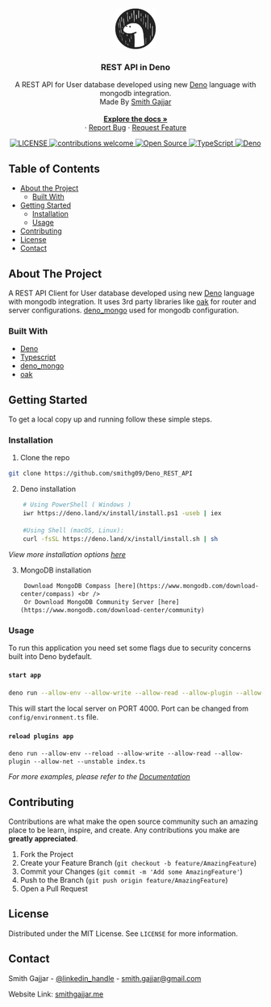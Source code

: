 <!-- PROJECT LOGO -->
<br />
<p align="center">
  <a href="https://github.com/github_username/repo">
    <img src="deno_logo/logo.svg" alt="Logo" width="80" height="80">
  </a>

  <h3 align="center">REST API in Deno</h3>

  <p align="center">
    A REST API for User database developed using new <a href="https://deno.land/">Deno</a> language with mongodb integration. <br />
    Made By <a href="https://smithgajjar.me">Smith Gajjar</a>
    <br />
    <br />
    <a href="https://deno.land/manual"><strong>Explore the docs »</strong></a>
    <br />
    ·
    <a href="https://github.com/smithg09/Deno_REST_API/issues/new?title=Bug%20Report">Report Bug</a>
    ·
    <a href="https://github.com/smithg09/Deno_REST_API/issues/new?title=Feature%20Request">Request Feature</a>

  </p>
<p align="center">
<a href="https://github.com/smithg09/Deno_REST_API/blob/master/LICENSE">
    <img src="https://img.shields.io/github/license/mashape/apistatus.svg" alt="LICENSE">
</a>
<a href="https://github.com/smithg09/Deno_REST_API/issues">
    <img src="https://img.shields.io/badge/contributions-welcome-brightgreen.svg?style=flat" alt="contributions welcome">
</a>
<a href="#">
    <img src="https://badges.frapsoft.com/os/v1/open-source.svg?v=103" alt="Open Source">
</a>
<a href="#">
    <img src="https://badges.frapsoft.com/typescript/code/typescript.svg?v=101" alt="TypeScript">
</a>
<a href="#">
    <img src="https://img.shields.io/badge/Deno-1.0-0%20solid%20%23222222" alt="Deno">
</a>
</p>
</p>


<!-- TABLE OF CONTENTS -->
## Table of Contents

* [About the Project](#about-the-project)
  * [Built With](#built-with)
* [Getting Started](#getting-started)
  * [Installation](#installation)
  * [Usage](#usage)
* [Contributing](#contributing)
* [License](#license)
* [Contact](#contact)


<!-- ABOUT THE PROJECT -->
## About The Project

A REST API Client for User database developed using new <a href="https://deno.land/">Deno</a> language with mongodb integration.
It uses 3rd party libraries like <a href="https://deno.land/x/oak">oak</a> for router and server configurations. <a href="https://deno.land/x/mongo">deno_mongo</a> used for mongodb configuration.  

### Built With

* [Deno](https://deno.land/)
* [Typescript](https://www.typescriptlang.org/)
* [deno_mongo](https://deno.land/x/mongo)
* [oak](https://deno.land/x/oak)


<!-- GETTING STARTED -->
## Getting Started

To get a local copy up and running follow these simple steps.

### Installation
 
1. Clone the repo
```sh
git clone https://github.com/smithg09/Deno_REST_API
```
2. Deno installation
```sh
    # Using PowerShell ( Windows )
    iwr https://deno.land/x/install/install.ps1 -useb | iex

    #Using Shell (macOS, Linux):
    curl -fsSL https://deno.land/x/install/install.sh | sh
```
_View more installation options [here](https://deno.land/#installation)_

3. MongoDB installation 

        Download MongoDB Compass [here](https://www.mongodb.com/download-center/compass) <br />
        Or Download MongoDB Community Server [here](https://www.mongodb.com/download-center/community) 

<!-- USAGE EXAMPLES -->
### Usage

To run this application you need set some flags due to security concerns built into Deno bydefault.  

#### `start app`
```sh
deno run --allow-env --allow-write --allow-read --allow-plugin --allow-net --unstable index.ts
```
This will start the local server on PORT 4000. Port can be changed from `config/environment.ts` file.

#### `reload plugins app`
```
deno run --allow-env --reload --allow-write --allow-read --allow-plugin --allow-net --unstable index.ts
```

_For more examples, please refer to the [Documentation](https://deno.land/std/examples)_



<!-- CONTRIBUTING -->
## Contributing

Contributions are what make the open source community such an amazing place to be learn, inspire, and create. Any contributions you make are **greatly appreciated**.

1. Fork the Project
2. Create your Feature Branch (`git checkout -b feature/AmazingFeature`)
3. Commit your Changes (`git commit -m 'Add some AmazingFeature'`)
4. Push to the Branch (`git push origin feature/AmazingFeature`)
5. Open a Pull Request



<!-- LICENSE -->
## License

Distributed under the MIT License. See `LICENSE` for more information.



<!-- CONTACT -->
## Contact

Smith Gajjar - [@linkedin_handle](https://www.linkedin.com/in/smith-gajjar-5a27716b/) - smith.gajjar@gmail.com

Website Link: [smithgajjar.me](https://smithgajjar.me/)